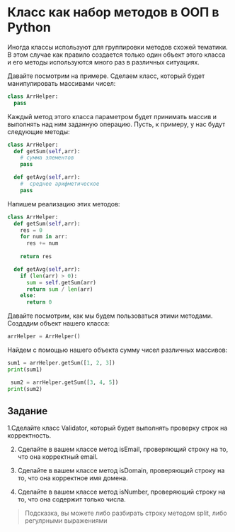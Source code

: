 # Класс как набор методов в ООП в Python

Иногда классы используют для группировки методов схожей тематики. В этом случае как правило создается только один объект этого класса и его методы используются много раз в различных ситуациях.

Давайте посмотрим на примере. Сделаем класс, который будет манипулировать массивами чисел:
```py
class ArrHelper:
  pass
```

Каждый метод этого класса параметром будет принимать массив и выполнять над ним заданную операцию. Пусть, к примеру, у нас будут следующие методы:
```py
class ArrHelper:
  def getSum(self,arr):
    # сумма элементов
    pass

  def getAvg(self,arr):
    #  среднее арифметическое
    pass
```


Напишем реализацию этих методов:
```py
class ArrHelper:
  def getSum(self,arr):
    res = 0 
    for num in arr:
      res += num 
		
    return res 

  def getAvg(self,arr):
    if (len(arr) > 0):
      sum = self.getSum(arr) 
      return sum / len(arr) 
    else:
      return 0 
```
Давайте посмотрим, как мы будем пользоваться этими методами. Создадим объект нашего класса:
```py
arrHelper = ArrHelper()
```

Найдем с помощью нашего объекта сумму чисел различных массивов:
```py
sum1 = arrHelper.getSum([1, 2, 3]) 
print(sum1) 

 sum2 = arrHelper.getSum([3, 4, 5]) 
print(sum2) 
```

## Задание

1.Сделайте класс Validator, который будет выполнять проверку строк на корректность.

2. Сделайте в вашем классе метод isEmail, проверяющий строку на то, что она корректный email.

3. Сделайте в вашем классе метод isDomain, проверяющий строку на то, что она корректное имя домена.

4. Сделайте в вашем классе метод isNumber, проверяющий строку на то, что она содержит только числа.

> Подсказка, вы можете либо разбирать строку методом split, либо регулрными выражениями